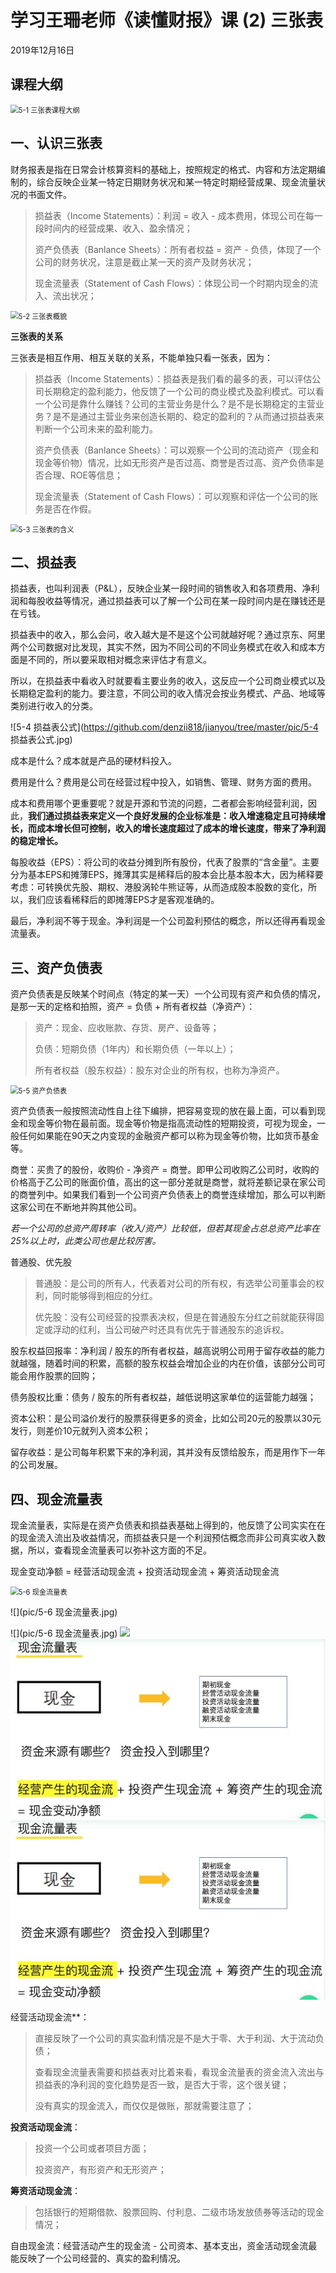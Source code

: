 # 学习王珊老师《读懂财报》课 (2) 三张表

2019年12月16日

## 课程大纲

<img src="https://github.com/denzii818/jianyou/tree/master/pic/5-1 三张表课程大纲.jpg" alt="5-1 三张表课程大纲" style="zoom:80%;" />

## 一、认识三张表

财务报表是指在日常会计核算资料的基础上，按照规定的格式、内容和方法定期编制的，综合反映企业某一特定日期财务状况和某一特定时期经营成果、现金流量状况的书面文件。

> 损益表（Income Statements）：利润 = 收入 - 成本费用，体现公司在每一段时间内的经营成果、收入、盈余情况；
>
> 资产负债表（Banlance Sheets）：所有者权益 = 资产 - 负债，体现了一个公司的财务状况，注意是截止某一天的资产及财务状况；
>
> 现金流量表（Statement of Cash Flows）：体现公司一个时期内现金的流入、流出状况；

<img src="https://github.com/denzii818/jianyou/tree/master/pic/5-2 三张表概貌.jpg" alt="5-2 三张表概貌" style="zoom:80%;" />

**三张表的关系**

三张表是相互作用、相互关联的关系，不能单独只看一张表，因为：

> 损益表（Income Statements）：损益表是我们看的最多的表，可以评估公司长期稳定的盈利能力，他反馈了一个公司的商业模式及盈利模式。可以看一个公司是靠什么赚钱？公司的主营业务是什么？是不是长期稳定的主营业务？是不是通过主营业务来创造长期的、稳定的盈利的？从而通过损益表来判断一个公司未来的盈利能力。
>
> 资产负债表（Banlance Sheets）：可以观察一个公司的流动资产（现金和现金等价物）情况，比如无形资产是否过高、商誉是否过高、资产负债率是否合理、ROE等信息；
>
> 现金流量表（Statement of Cash Flows）：可以观察和评估一个公司的账务是否在作假。

<img src="https://github.com/denzii818/jianyou/tree/master/pic/5-3 三张表的含义.jpg" alt="5-3 三张表的含义" style="zoom:80%;" />

## 二、损益表

损益表，也叫利润表（P&L），反映企业某一段时间的销售收入和各项费用、净利润和每股收益等情况，通过损益表可以了解一个公司在某一段时间内是在赚钱还是在亏钱。

损益表中的收入，那么会问，收入越大是不是这个公司就越好呢？通过京东、阿里两个公司数据对比发现，其实不然，因为不同公司的不同业务模式在收入和成本方面是不同的，所以要采取相对概念来评估才有意义。

所以，在损益表中看收入时就要看主要业务的收入，这反应一个公司商业模式以及长期稳定盈利的能力。要注意，不同公司的收入情况会按业务模式、产品、地域等类别进行收入的分类。

![5-4 损益表公式](https://github.com/denzii818/jianyou/tree/master/pic/5-4 损益表公式.jpg)

成本是什么？成本就是产品的硬材料投入。

费用是什么？费用是公司在经营过程中投入，如销售、管理、财务方面的费用。

成本和费用哪个更重要呢？就是开源和节流的问题，二者都会影响经营利润，因此，**我们通过损益表来定义一个良好发展的企业标准是：收入增速稳定且可持续增长，而成本增长但可控制，收入的增长速度超过了成本的增长速度，带来了净利润的稳定增长。**

每股收益（EPS）：将公司的收益分摊到所有股份，代表了股票的“含金量”。主要分为基本EPS和摊薄EPS，摊薄其实是稀释后的股本会比基本股本大，因为稀释要考虑：可转换优先股、期权、港股涡轮牛熊证等，从而造成股本股数的变化，所以，我们应该看稀释后的即摊薄EPS才是客观准确的。

最后，净利润不等于现金。净利润是一个公司盈利预估的概念，所以还得再看现金流量表。

## 三、资产负债表

资产负债表是反映某个时间点（特定的某一天）一个公司现有资产和负债的情况，是那一天的定格和拍照，资产 = 负债 + 所有者权益（净资产）：

> 资产：现金、应收账款、存货、房产、设备等；
>
> 负债：短期负债（1年内）和长期负债（一年以上）；
>
> 所有者权益（股东权益）：股东对企业的所有权，也称为净资产。

<img src="https://github.com/denzii818/jianyou/tree/master/pic/5-5 资产负债表.jpg" alt="5-5 资产负债表" style="zoom:80%;" />

资产负债表一般按照流动性自上往下编排，把容易变现的放在最上面，可以看到现金和现金等价物在最前面。现金等价物是指高流动性的短期投资，可视为现金，一般任何如果能在90天之内变现的金融资产都可以称为现金等价物，比如货币基金等。

商誉：买贵了的股份，收购价 - 净资产 = 商誉。即甲公司收购乙公司时，收购的价格高于乙公司的账面价值，高出的这一部分差就是商誉，就将差额记录在家公司的商誉列中。如果我们看到一个公司资产负债表上的商誉连续增加，那么可以判断这家公司在不断地并购其他公司。

*若一个公司的总资产周转率（收入/资产）比较低，但若其现金占总总资产比率在25%以上时，此类公司也是比较厉害。*

普通股、优先股

> 普通股：是公司的所有人，代表着对公司的所有权，有选举公司董事会的权利，同时能够得到相应的分红。
>
> 优先股：没有公司经营的投票表决权，但是在普通股东分红之前就能获得固定或浮动的红利，当公司破产时还具有优先于普通股东的追诉权。

股东权益回报率：净利润 / 股东的所有者权益，越高说明公司用于留存收益的能力就越强，随着时间的积累，高额的股东权益会增加企业的内在价值，该部分公司可能会用作股票的回购；

债务股权比重：债务 / 股东的所有者权益，越低说明这家单位的运营能力越强；

资本公积：是公司溢价发行的股票获得更多的资金，比如公司20元的股票以30元发行，则差价10元就列入资本公积；

留存收益：是公司每年积累下来的净利润，其并没有反馈给股东，而是用作下一年的公司发展。

## 四、现金流量表

现金流量表，实际是在资产负债表和损益表基础上得到的，他反馈了公司实实在在的现金流入流出及收益情况，而损益表只是一个利润预估概念而非公司真实收入数据，所以，查看现金流量表可以弥补这方面的不足。

现金变动净额 = 经营活动现金流 + 投资活动现金流 + 筹资活动现金流

<img src="https://github.com/denzii818/jianyou/tree/master/pic/5-6 现金流量表.jpg" alt="5-6 现金流量表" style="zoom:80%;" />

![](pic/5-6 现金流量表.jpg)

![](pic/5-6 现金流量表.jpg)
![](images/fork2.png)
![](pic/5-6.jpg)
![](pic/5-6.png)

经营活动现金流**：

> 直接反映了一个公司的真实盈利情况是不是大于零、大于利润、大于流动负债；
>
> 查看现金流量表需要和损益表对比着来看，看现金流量表的资金流入流出与损益表的净利润的变化趋势是否一致，是否大于零，这个很关键；
>
> 没有真实的现金流入，而仅仅是做账，那就需要注意了；

**投资活动现金流**：

> 投资一个公司或者项目方面；
>
> 投资资产，有形资产和无形资产；

**筹资活动现金流**：

> 包括银行的短期借款、股票回购、付利息、二级市场发放债券等活动的现金情况；

自由现金流：经营活动产生的现金流 - 公司资本、基本支出，资金活动现金流最能反映了一个公司经营的、真实的盈利情况。

